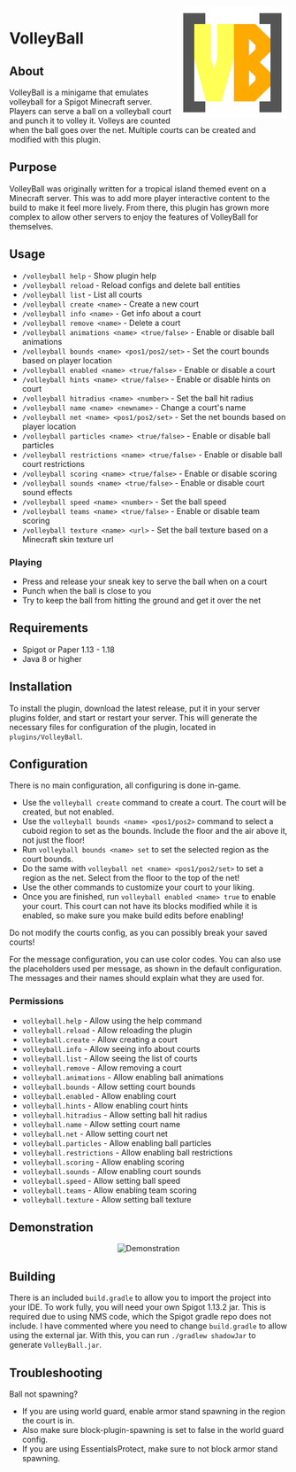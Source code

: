 <img src="img/Logo.svg" align="right" alt="Logo" title="Logo" width="200" height="200" />

# VolleyBall

## About

VolleyBall is a minigame that emulates volleyball for a Spigot Minecraft server. Players can serve a ball on a
volleyball court and punch it to volley it. Volleys are counted when the ball goes over the net. Multiple courts can be
created and modified with this plugin.

## Purpose

VolleyBall was originally written for a tropical island themed event on a Minecraft server. This was to add more player
interactive content to the build to make it feel more lively. From there, this plugin has grown more complex to allow
other servers to enjoy the features of VolleyBall for themselves.

## Usage

- `/volleyball help` - Show plugin help
- `/volleyball reload` - Reload configs and delete ball entities
- `/volleyball list` - List all courts
- `/volleyball create <name>` - Create a new court
- `/volleyball info <name>` - Get info about a court
- `/volleyball remove <name>` - Delete a court
- `/volleyball animations <name> <true/false>` - Enable or disable ball animations
- `/volleyball bounds <name> <pos1/pos2/set>` - Set the court bounds based on player location
- `/volleyball enabled <name> <true/false>` - Enable or disable a court
- `/volleyball hints <name> <true/false>` - Enable or disable hints on court
- `/volleyball hitradius <name> <number>` - Set the ball hit radius
- `/volleyball name <name> <newname>` - Change a court's name
- `/volleyball net <name> <pos1/pos2/set>` - Set the net bounds based on player location
- `/volleyball particles <name> <true/false>` - Enable or disable ball particles
- `/volleyball restrictions <name> <true/false>` - Enable or disable ball court restrictions
- `/volleyball scoring <name> <true/false>` - Enable or disable scoring
- `/volleyball sounds <name> <true/false>` - Enable or disable court sound effects
- `/volleyball speed <name> <number>` - Set the ball speed
- `/volleyball teams <name> <true/false>` - Enable or disable team scoring
- `/volleyball texture <name> <url>` - Set the ball texture based on a Minecraft skin texture url

### Playing

- Press and release your sneak key to serve the ball when on a court
- Punch when the ball is close to you
- Try to keep the ball from hitting the ground and get it over the net

## Requirements

- Spigot or Paper 1.13 - 1.18
- Java 8 or higher

## Installation

To install the plugin, download the latest release, put it in your server plugins folder, and start or restart your
server. This will generate the necessary files for configuration of the plugin, located in `plugins/VolleyBall`.

## Configuration

There is no main configuration, all configuring is done in-game.

- Use the `volleyball create` command to create a court. The court will be created, but not enabled.
- Use the `volleyball bounds <name> <pos1/pos2>` command to select a cuboid region to set as the bounds. Include the
  floor and the air above it, not just the floor!
- Run `volleyball bounds <name> set` to set the selected region as the court bounds.
- Do the same with `volleyball net <name> <pos1/pos2/set>` to set a region as the net. Select from the floor to the top
  of the net!
- Use the other commands to customize your court to your liking.
- Once you are finished, run `volleyball enabled <name> true` to enable your court. This court can not have its blocks
  modified while it is enabled, so make sure you make build edits before enabling!

Do not modify the courts config, as you can possibly break your saved courts!

For the message configuration, you can use color codes. You can also use the placeholders used per message, as shown in
the default configuration. The messages and their names should explain what they are used for.

### Permissions

- `volleyball.help` - Allow using the help command
- `volleyball.reload` - Allow reloading the plugin
- `volleyball.create` - Allow creating a court
- `volleyball.info` - Allow seeing info about courts
- `volleyball.list` - Allow seeing the list of courts
- `volleyball.remove` - Allow removing a court
- `volleyball.animations` - Allow enabling ball animations
- `volleyball.bounds` - Allow setting court bounds
- `volleyball.enabled` - Allow enabling court
- `volleyball.hints` - Allow enabling court hints
- `volleyball.hitradius` - Allow setting ball hit radius
- `volleyball.name` - Allow setting court name
- `volleyball.net` - Allow setting court net
- `volleyball.particles` - Allow enabling ball particles
- `volleyball.restrictions` - Allow enabling ball restrictions
- `volleyball.scoring` - Allow enabling scoring
- `volleyball.sounds` - Allow enabling court sounds
- `volleyball.speed` - Allow setting ball speed
- `volleyball.teams` - Allow enabling team scoring
- `volleyball.texture` - Allow setting ball texture

## Demonstration

<div align="center" ><img src="img/demo.gif" alt="Demonstration" title="Demonstration" /></div>

## Building

There is an included `build.gradle` to allow you to import the project into your IDE. To work fully, you will need your
own Spigot 1.13.2 jar. This is required due to using NMS code, which the Spigot gradle repo does not include. I have
commented where you need to change `build.gradle` to allow using the external jar. With this, you can
run `./gradlew shadowJar` to generate `VolleyBall.jar`.

## Troubleshooting

Ball not spawning?

- If you are using world guard, enable armor stand spawning in the region the court is in.
- Also make sure block-plugin-spawning is set to false in the world guard config.
- If you are using EssentialsProtect, make sure to not block armor stand spawning.
